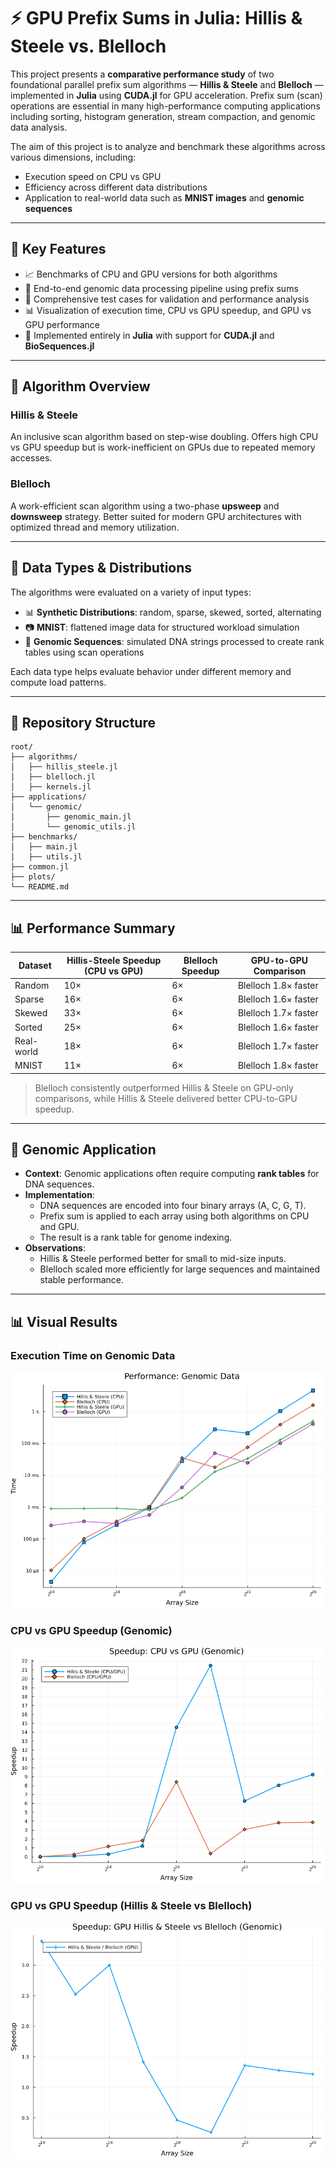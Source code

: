 # ⚡ GPU Prefix Sums in Julia: Hillis & Steele vs. Blelloch

This project presents a **comparative performance study** of two foundational parallel prefix sum algorithms — **Hillis & Steele** and **Blelloch** — implemented in **Julia** using **CUDA.jl** for GPU acceleration. Prefix sum (scan) operations are essential in many high-performance computing applications including sorting, histogram generation, stream compaction, and genomic data analysis.

The aim of this project is to analyze and benchmark these algorithms across various dimensions, including:
- Execution speed on CPU vs GPU
- Efficiency across different data distributions
- Application to real-world data such as **MNIST images** and **genomic sequences**

---

## 📌 Key Features

- 📈 Benchmarks of CPU and GPU versions for both algorithms
- 🧬 End-to-end genomic data processing pipeline using prefix sums
- 🧪 Comprehensive test cases for validation and performance analysis
- 📊 Visualization of execution time, CPU vs GPU speedup, and GPU vs GPU performance
- 🧠 Implemented entirely in **Julia** with support for **CUDA.jl** and **BioSequences.jl**

---

## 🧠 Algorithm Overview

### Hillis & Steele
An inclusive scan algorithm based on step-wise doubling. Offers high CPU vs GPU speedup but is work-inefficient on GPUs due to repeated memory accesses.

### Blelloch
A work-efficient scan algorithm using a two-phase **upsweep** and **downsweep** strategy. Better suited for modern GPU architectures with optimized thread and memory utilization.

---

## 🧪 Data Types & Distributions

The algorithms were evaluated on a variety of input types:
- 📊 **Synthetic Distributions**: random, sparse, skewed, sorted, alternating
- 📷 **MNIST**: flattened image data for structured workload simulation
- 🧬 **Genomic Sequences**: simulated DNA strings processed to create rank tables using scan operations

Each data type helps evaluate behavior under different memory and compute load patterns.

---

## 📁 Repository Structure

```
root/
├── algorithms/
│   ├── hillis_steele.jl
│   ├── blelloch.jl
│   ├── kernels.jl
├── applications/
│   └── genomic/
│       ├── genomic_main.jl
│       └── genomic_utils.jl
├── benchmarks/
│   ├── main.jl
│   ├── utils.jl
├── common.jl
├── plots/
└── README.md
```

---

## 📊 Performance Summary

| Dataset        | Hillis-Steele Speedup (CPU vs GPU) | Blelloch Speedup | GPU-to-GPU Comparison |
|----------------|-------------------------------------|-------------------|------------------------|
| Random         | 10×                                | 6×                | Blelloch 1.8× faster   |
| Sparse         | 16×                                | 6×                | Blelloch 1.6× faster   |
| Skewed         | 33×                                | 6×                | Blelloch 1.7× faster   |
| Sorted         | 25×                                | 6×                | Blelloch 1.6× faster   |
| Real-world     | 18×                                | 6×                | Blelloch 1.7× faster   |
| MNIST          | 11×                                | 6×                | Blelloch 1.8× faster   |

> Blelloch consistently outperformed Hillis & Steele on GPU-only comparisons, while Hillis & Steele delivered better CPU-to-GPU speedup.

---

## 🧬 Genomic Application

- **Context**: Genomic applications often require computing **rank tables** for DNA sequences.
- **Implementation**:
  - DNA sequences are encoded into four binary arrays (A, C, G, T).
  - Prefix sum is applied to each array using both algorithms on CPU and GPU.
  - The result is a rank table for genome indexing.
- **Observations**:
  - Hillis & Steele performed better for small to mid-size inputs.
  - Blelloch scaled more efficiently for large sequences and maintained stable performance.

---

## 📊 Visual Results

### Execution Time on Genomic Data
![Execution Time](root/plots/genomic_all_implementations.png)

### CPU vs GPU Speedup (Genomic)
![CPU vs GPU Speedup](root/plots/genomic_speedup_cpu_vs_gpu.png)

### GPU vs GPU Speedup (Hillis & Steele vs Blelloch)
![GPU vs GPU Speedup](root/plots/genomic_gpu_vs_gpu_speedup.png)
